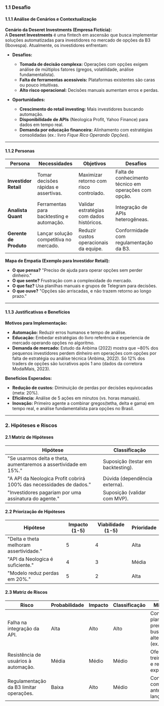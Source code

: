 ### **1.1 Desafio**  

#### **1.1.1 Análise de Cenários e Contextualização**  
**Cenário da Deseret Investments (Empresa Fictícia):**  
A **Deseret Investments** é uma fintech em ascensão que busca implementar soluções automatizadas para investidores no mercado de opções da B3 (Ibovespa). Atualmente, os investidores enfrentam:  

- **Desafios:**  
  - **Tomada de decisão complexa:** Operações com opções exigem análise de múltiplos fatores (gregos, volatilidade, análise fundamentalista).  
  - **Falta de ferramentas acessíveis:** Plataformas existentes são caras ou pouco intuitivas.  
  - **Alto risco operacional:** Decisões manuais aumentam erros e perdas.  

- **Oportunidades:**  
  - **Crescimento do retail investing:** Mais investidores buscando automação.  
  - **Disponibilidade de APIs** (Neologica Profit, Yahoo Finance) para dados em tempo real.  
  - **Demanda por educação financeira:** Alinhamento com estratégias consolidadas (ex.: livro *Fique Rico Operando Opções*). 

---  

#### **1.1.2 Personas**  
| **Persona**         | **Necessidades**                | **Objetivos**                     | **Desafios**                     |  
|---------------------|--------------------------------|----------------------------------|----------------------------------|  
| **Investidor Retail** | Tomar decisões rápidas e assertivas. | Maximizar retorno com risco controlado. | Falta de conhecimento técnico em operações com opção. |  
| **Analista Quant**   | Ferramentas para backtesting e automação. | Validar estratégias com dados históricos. | Integração de APIs heterogêneas. |  
| **Gerente de Produto** | Lançar solução competitiva no mercado. | Reduzir custos operacionais da equipe. | Conformidade com regulamentação da B3. |  

**Mapa de Empatia (Exemplo para Investidor Retail):**  
- **O que pensa?** "Preciso de ajuda para operar opções sem perder dinheiro."  
- **O que sente?** Frustração com a complexidade do mercado.  
- **O que faz?** Usa planilhas manuais e grupos de Telegram para decisões.  
- **O que ouve?** "Opções são arriscadas, e não trazem retorno ao longo prazo."  

---  

#### **1.1.3 Justificativas e Benefícios**  
**Motivos para Implementação:**  
- **Automação:** Reduzir erros humanos e tempo de análise.  
- **Educação:** Embedar estratégias do livro referência e experiencia de mercado operando opções no algoritmo.  
- **Demanda de mercado:** Estudo da Anbima (2022) mostra que ~80% dos pequenos investidores perdem dinheiro em operações com opções por falta de estratégia ou análise técnica (Anbima, 2022). Só 12% dos traders de opções são lucrativos após 1 ano (dados da corretora ModalMais, 2023).  

**Benefícios Esperados:**  
- **Redução de custos:** Diminuição de perdas por decisões equivocadas (meta: 20%).  
- **Eficiência:** Análise de 5 ações em minutos (vs. horas manuais).  
- **Inovação:** Primeiro agente a combinar gregos(tetha, delta e gama) em tempo real, e análise fundamentalista para opções no Brasil.  

---  

### **2. Hipóteses e Riscos**  

#### **2.1 Matriz de Hipóteses**  
| **Hipótese**                                      | **Classificação**      |  
|---------------------------------------------------|-----------------------|  
| "Se usarmos delta e theta, aumentaremos a assertividade em 15%." | Suposição (testar em backtesting). |  
| "A API da Neologica Profit cobrirá 100% das necessidades de dados." | Dúvida (dependência externa). |  
| "Investidores pagariam por uma assinatura do agente." | Suposição (validar com MVP). |  

#### **2.2 Priorização de Hipóteses**  
| **Hipótese**                                      | **Impacto (1-5)** | **Viabilidade (1-5)** | **Prioridade** |  
|---------------------------------------------------|------------------|---------------------|--------------|  
| "Delta e theta melhoram assertividade."           | 5                | 4                   | Alta         |  
| "API da Neologica é suficiente."                  | 4                | 3                   | Média        |  
| "Modelo reduz perdas em 20%."                     | 5                | 2                   | Alta         |  

#### **2.3 Matriz de Riscos**  
| **Risco**                            | **Probabilidade** | **Impacto** | **Classificação** | **Mitigação** |  
|--------------------------------------|------------------|------------|------------------|--------------|  
| Falha na integração da API.          | Alta             | Alto       | Alto             | Contratar plano premium ou buscar alternativas (ex.: Brapi). |  
| Resistência de usuários à automação. | Média            | Médio      | Médio            | Oferecer treinamentos e relatórios explicativos. |  
| Regulamentação da B3 limitar operações. | Baixa          | Alto       | Médio            | Consultar compliance antes do lançamento. |  

